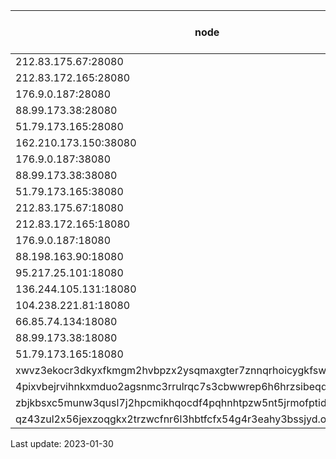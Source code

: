 | node  | status (daily check) |
|---|---|
|212.83.175.67:28080|😡|
|212.83.172.165:28080|😡|
|176.9.0.187:28080|🙂|
|88.99.173.38:28080|🙂|
|51.79.173.165:28080|🙂|
|162.210.173.150:38080|😡|
|176.9.0.187:38080|🙂|
|88.99.173.38:38080|🙂|
|51.79.173.165:38080|🙂|
|212.83.175.67:18080|😡|
|212.83.172.165:18080|😡|
|176.9.0.187:18080|🙂|
|88.198.163.90:18080|🙂|
|95.217.25.101:18080|😡|
|136.244.105.131:18080|😡|
|104.238.221.81:18080|😡|
|66.85.74.134:18080|🙂|
|88.99.173.38:18080|🙂|
|51.79.173.165:18080|🙂|
|xwvz3ekocr3dkyxfkmgm2hvbpzx2ysqmaxgter7znnqrhoicygkfswid.onion:18083|🙂|
|4pixvbejrvihnkxmduo2agsnmc3rrulrqc7s3cbwwrep6h6hrzsibeqd.onion:18083|🙂|
|zbjkbsxc5munw3qusl7j2hpcmikhqocdf4pqhnhtpzw5nt5jrmofptid.onion:18083|😡|
|qz43zul2x56jexzoqgkx2trzwcfnr6l3hbtfcfx54g4r3eahy3bssjyd.onion:18083|😡|
Last update: 2023-01-30
